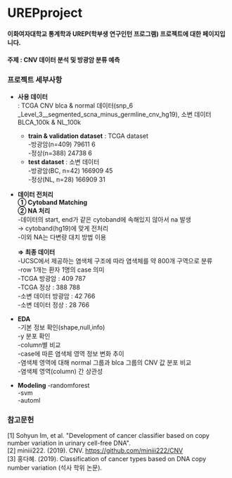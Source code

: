 # UREPproject
#### 이화여자대학교 통계학과 UREP(학부생 연구인턴 프로그램) 프로젝트에 대한 페이지입니다.
#### 주제 : CNV 데이터 분석 및 방광암 분류 예측
   
   
### 프로젝트 세부사항
- **사용 데이터**  
  : TCGA CNV blca & normal 데이터(snp_6 _Level_3__segmented_scna_minus_germline_cnv_hg19), 소변 데이터 BLCA_100k & NL_100k
  - **train & validation dataset** : TCGA dataset  
    -방광암(n=409) 79611 6  
    -정상(n=388) 24738 6  
  - **test dataset** : 소변 데이터  
    -방광암(BC, n=42) 166909 45  
    -정상(NL, n=28) 166909 31  
  
- **데이터 전처리**  
  **① Cytoband Matching**  
  **② NA 처리**  
  -데이터의 start, end가 같은 cytoband에 속해있지 않아서 na 발생  
     → cytoband(hg19)에 맞게 전처리  
  -이외 NA는 다변량 대치 방법 이용  
      
  **⇒ 최종 데이터**  
  -UCSC에서 제공하는 염색체 구조에 따라 염색체를 약 800개 구역으로 분류  
  -row 1개는 환자 1명의 case 의미  
  -TCGA 방광암 : 409 787  
  -TCGA 정상 : 388 788  
  -소변 데이터 방광암 : 42 766  
  -소변 데이터 정상 : 28 766  

- **EDA**  
  -기본 정보 확인(shape,null,info)  
  -y 분포 확인  
  -column별 비교  
  -case에 따른 염색체 영역 정보 변화 추이  
  -염색체 영역에 대해 normal 그룹과 blca 그룹의 CNV 값 분포 비교  
  -염색체 영역(column) 간 상관성  
  
- **Modeling**
  -randomforest  
  -svm  
  -automl  

   
### 참고문헌
[1] Sohyun Im, et al. "Development of cancer classifier based on copy number variation in urinary cell-free DNA".  
[2] miniii222. (2019). CNV. https://github.com/miniii222/CNV  
[3] 홍다혜. (2019). Classification of cancer types based on DNA copy number variation (석사 학위 논문).   

